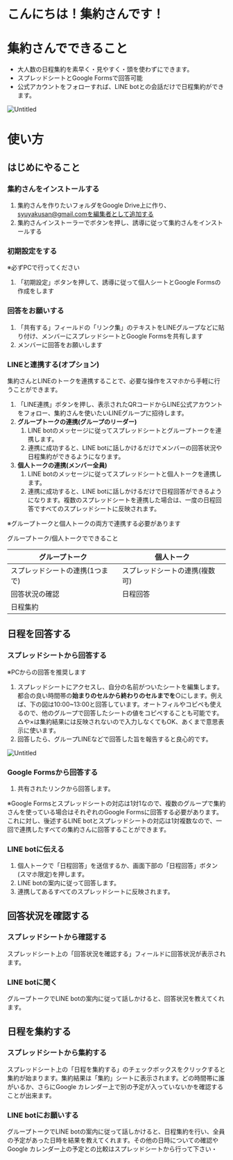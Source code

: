 # こんにちは！集約さんです！

# 集約さんでできること

- 大人数の日程集約を素早く・見やすく・頭を使わずにできます。
- スプレッドシートとGoogle Formsで回答可能
- 公式アカウントをフォローすれば、LINE botとの会話だけで日程集約ができます。

![Untitled](https://s3-us-west-2.amazonaws.com/secure.notion-static.com/29fe0f55-cdcd-43da-b4d9-b4bbc473073c/Untitled.png)

# 使い方

## はじめにやること

### 集約さんをインストールする

1. 集約さんを作りたいフォルダをGoogle Drive上に作り、syuyakusan@gmail.comを編集者として追加する
2. 集約さんインストーラーでボタンを押し、誘導に従って集約さんをインストールする

### 初期設定をする

※必ずPCで行ってください

1. 「初期設定」ボタンを押して、誘導に従って個人シートとGoogle Formsの作成をします

### 回答をお願いする

1. 「共有する」フィールドの「リンク集」のテキストをLINEグループなどに貼り付け、メンバーにスプレッドシートとGoogle Formsを共有します
2. メンバーに回答をお願いします

### LINEと連携する(オプション)

集約さんとLINEのトークを連携することで、必要な操作をスマホから手軽に行うことができます。

1. 「LINE連携」ボタンを押し、表示されたQRコードからLINE公式アカウントをフォロー、集約さんを使いたいLINEグループに招待します。
2. **グループトークの連携(グループのリーダー)**
    1. LINE botのメッセージに従ってスプレッドシートとグループトークを連携します。
    2. 連携に成功すると、LINE botに話しかけるだけでメンバーの回答状況や日程集約ができるようになります。
3. **個人トークの連携(メンバー全員)**
    1. LINE botのメッセージに従ってスプレッドシートと個人トークを連携します。
    2. 連携に成功すると、LINE botに話しかけるだけで日程回答ができるようになります。複数のスプレッドシートを連携した場合は、一度の日程回答ですべてのスプレッドシートに反映されます。

※グループトークと個人トークの両方で連携する必要があります

グループトーク/個人トークでできること

| グループトーク | 個人トーク |
| --- | --- |
| スプレッドシートの連携(1つまで) | スプレッドシートの連携(複数可) |
| 回答状況の確認 | 日程回答 |
| 日程集約 |  |

## 日程を回答する

### スプレッドシートから回答する

※PCからの回答を推奨します

1. スプレッドシートにアクセスし、自分の名前がついたシートを編集します。都合の良い時間帯の**始まりのセルから終わりのセルまでを**○にします。例えば、下の図は10:00~13:00と回答しています。オートフィルやコピペも使えるので、他のグループで回答したシートの値をコピペすることも可能です。△や×は集約結果には反映されないので入力しなくてもOK、あくまで意思表示に使います。
2. 回答したら、グループLINEなどで回答した旨を報告すると良心的です。

![Untitled](https://s3-us-west-2.amazonaws.com/secure.notion-static.com/038c66a8-5655-460b-9bec-f3c4bdb7d266/Untitled.png)

### Google Formsから回答する

1. 共有されたリンクから回答します。

※Google Formsとスプレッドシートの対応は1対1なので、複数のグループで集約さんを使っている場合はそれぞれのGoogle Formsに回答する必要があります。これに対し、後述するLINE botとスプレッドシートの対応は1対複数なので、一回で連携したすべての集約さんに回答することができます。

### LINE botに伝える

1. 個人トークで「日程回答」を送信するか、画面下部の「日程回答」ボタン(スマホ限定)を押します。
2. LINE botの案内に従って回答します。
3. 連携してあるすべてのスプレッドシートに反映されます。

## 回答状況を確認する

### スプレッドシートから確認する

スプレッドシート上の「回答状況を確認する」フィールドに回答状況が表示されます。

### LINE botに聞く

グループトークでLINE botの案内に従って話しかけると、回答状況を教えてくれます。

## 日程を集約する

### スプレッドシートから集約する

スプレッドシート上の「日程を集約する」のチェックボックスをクリックすると集約が始まります。集約結果は「集約」シートに表示されます。どの時間帯に誰がいるか、さらにGoogle カレンダー上で別の予定が入っていないかを確認することが出来ます。

### LINE botにお願いする

グループトークでLINE botの案内に従って話しかけると、日程集約を行い、全員の予定があった日時を結果を教えてくれます。その他の日時についての確認やGoogle カレンダー上の予定との比較はスプレッドシートから行って下さい・
